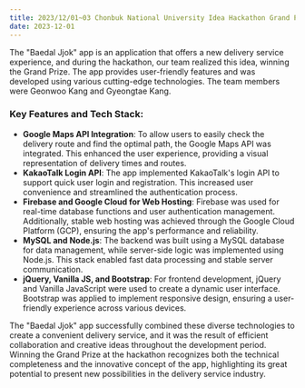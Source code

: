 ```yaml
---
title: 2023/12/01~03 Chonbuk National University Idea Hackathon Grand Prize
date: 2023-12-01
---
```


The "Baedal Jjok" app is an application that offers a new delivery service experience, and during the hackathon, our team realized this idea, winning the Grand Prize. The app provides user-friendly features and was developed using various cutting-edge technologies. The team members were Geonwoo Kang and Gyeongtae Kang.

### Key Features and Tech Stack:

- **Google Maps API Integration**: To allow users to easily check the delivery route and find the optimal path, the Google Maps API was integrated. This enhanced the user experience, providing a visual representation of delivery times and routes.
- **KakaoTalk Login API**: The app implemented KakaoTalk's login API to support quick user login and registration. This increased user convenience and streamlined the authentication process.
- **Firebase and Google Cloud for Web Hosting**: Firebase was used for real-time database functions and user authentication management. Additionally, stable web hosting was achieved through the Google Cloud Platform (GCP), ensuring the app's performance and reliability.
- **MySQL and Node.js**: The backend was built using a MySQL database for data management, while server-side logic was implemented using Node.js. This stack enabled fast data processing and stable server communication.
- **jQuery, Vanilla JS, and Bootstrap**: For frontend development, jQuery and Vanilla JavaScript were used to create a dynamic user interface. Bootstrap was applied to implement responsive design, ensuring a user-friendly experience across various devices.

The "Baedal Jjok" app successfully combined these diverse technologies to create a convenient delivery service, and it was the result of efficient collaboration and creative ideas throughout the development period. Winning the Grand Prize at the hackathon recognizes both the technical completeness and the innovative concept of the app, highlighting its great potential to present new possibilities in the delivery service industry.
